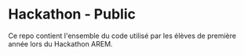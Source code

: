 # Hackathon - Public

Ce repo contient l'ensemble du code utilisé par les élèves de première année lors du Hackathon AREM.
